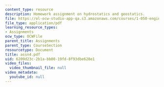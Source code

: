 ```yaml
---
content_type: resource
description: Homework assignment on hydrostatics and geostatics.
file: https://ol-ocw-studio-app-qa.s3.amazonaws.com/courses/1-050-engineering-mechanics-i-fall-2007/6209d23c2b1abb0019fd8f93dbe628e1_assn4.pdf
file_type: application/pdf
learning_resource_types:
- Assignments
ocw_type: OCWFile
parent_title: Assignments
parent_type: CourseSection
resourcetype: Document
title: assn4.pdf
uid: 6209d23c-2b1a-bb00-19fd-8f93dbe628e1
video_files:
  video_thumbnail_file: null
video_metadata:
  youtube_id: null
---
```

